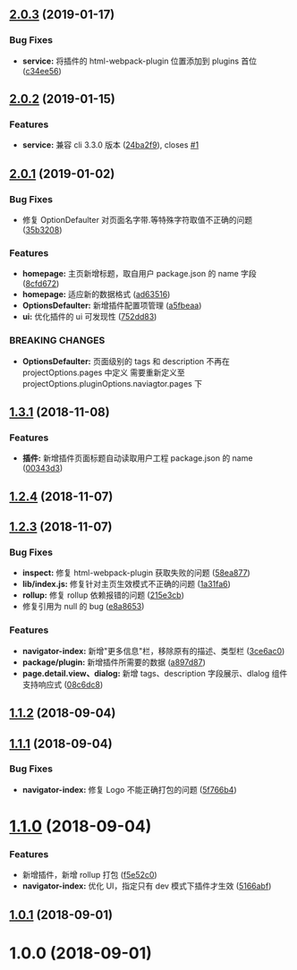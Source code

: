 <a name="2.0.3"></a>

## [2.0.3](https://github.com/longshihui/vue-cli-plugin-navigator/compare/v1.3.1...v2.0.3) (2019-01-17)

### Bug Fixes

-   **service:** 将插件的 html-webpack-plugin 位置添加到 plugins 首位 ([c34ee56](https://github.com/longshihui/vue-cli-plugin-navigator/commit/c34ee56))

<a name="2.0.2"></a>

## [2.0.2](https://github.com/longshihui/vue-cli-plugin-navigator/compare/v1.3.1...v2.0.2) (2019-01-15)

### Features

-   **service:** 兼容 cli 3.3.0 版本 ([24ba2f9](https://github.com/longshihui/vue-cli-plugin-navigator/commit/24ba2f9)), closes [#1](https://github.com/longshihui/vue-cli-plugin-navigator/issues/1)

<a name="2.0.1"></a>

## [2.0.1](https://github.com/longshihui/vue-cli-plugin-navigator/compare/v1.3.1...v2.0.1) (2019-01-02)

### Bug Fixes

-   修复 OptionDefaulter 对页面名字带.等特殊字符取值不正确的问题 ([35b3208](https://github.com/longshihui/vue-cli-plugin-navigator/commit/35b3208))

### Features

-   **homepage:** 主页新增标题，取自用户 package.json 的 name 字段 ([8cfd672](https://github.com/longshihui/vue-cli-plugin-navigator/commit/8cfd672))
-   **homepage:** 适应新的数据格式 ([ad63516](https://github.com/longshihui/vue-cli-plugin-navigator/commit/ad63516))
-   **OptionsDefaulter:** 新增插件配置项管理 ([a5fbeaa](https://github.com/longshihui/vue-cli-plugin-navigator/commit/a5fbeaa))
-   **ui:** 优化插件的 ui 可发现性 ([752dd83](https://github.com/longshihui/vue-cli-plugin-navigator/commit/752dd83))

### BREAKING CHANGES

-   **OptionsDefaulter:** 页面级别的 tags 和 description 不再在 projectOptions.pages 中定义
    需要重新定义至 projectOptions.pluginOptions.naviagtor.pages 下

<a name="1.3.1"></a>

## [1.3.1](https://github.com/longshihui/vue-cli-plugin-navigator/compare/v1.3.0...v1.3.1) (2018-11-08)

### Features

-   **插件:** 新增插件页面标题自动读取用户工程 package.json 的 name ([00343d3](https://github.com/longshihui/vue-cli-plugin-navigator/commit/00343d3))

<a name="1.2.4"></a>

## [1.2.4](https://github.com/longshihui/vue-cli-plugin-navigator/compare/v1.2.3...v1.2.4) (2018-11-07)

<a name="1.2.3"></a>

## [1.2.3](https://github.com/longshihui/vue-cli-plugin-navigator/compare/v1.2.2...v1.2.3) (2018-11-07)

### Bug Fixes

-   **inspect:** 修复 html-webpack-plugin 获取失败的问题 ([58ea877](https://github.com/longshihui/vue-cli-plugin-navigator/commit/58ea877))
-   **lib/index.js:** 修复针对主页生效模式不正确的问题 ([1a31fa6](https://github.com/longshihui/vue-cli-plugin-navigator/commit/1a31fa6))
-   **rollup:** 修复 rollup 依赖报错的问题 ([215e3cb](https://github.com/longshihui/vue-cli-plugin-navigator/commit/215e3cb))
-   修复引用为 null 的 bug ([e8a8653](https://github.com/longshihui/vue-cli-plugin-navigator/commit/e8a8653))

### Features

-   **navigator-index:** 新增"更多信息"栏，移除原有的描述、类型栏 ([3ce6ac0](https://github.com/longshihui/vue-cli-plugin-navigator/commit/3ce6ac0))
-   **package/plugin:** 新增插件所需要的数据 ([a897d87](https://github.com/longshihui/vue-cli-plugin-navigator/commit/a897d87))
-   **page.detail.view、dialog:** 新增 tags、description 字段展示、dlalog 组件支持响应式 ([08c6dc8](https://github.com/longshihui/vue-cli-plugin-navigator/commit/08c6dc8))

<a name="1.1.2"></a>

## [1.1.2](https://github.com/longshihui/vue-cli-plugin-navigator/compare/v1.1.1...v1.1.2) (2018-09-04)

<a name="1.1.1"></a>

## [1.1.1](https://github.com/longshihui/vue-cli-plugin-navigator/compare/v1.1.0...v1.1.1) (2018-09-04)

### Bug Fixes

-   **navigator-index:** 修复 Logo 不能正确打包的问题 ([5f766b4](https://github.com/longshihui/vue-cli-plugin-navigator/commit/5f766b4))

<a name="1.1.0"></a>

# [1.1.0](https://github.com/longshihui/vue-cli-plugin-navigator/compare/v1.0.1...v1.1.0) (2018-09-04)

### Features

-   新增插件，新增 rollup 打包 ([f5e52c0](https://github.com/longshihui/vue-cli-plugin-navigator/commit/f5e52c0))
-   **navigator-index:** 优化 UI，指定只有 dev 模式下插件才生效 ([5166abf](https://github.com/longshihui/vue-cli-plugin-navigator/commit/5166abf))

<a name="1.0.1"></a>

## [1.0.1](https://github.com/longshihui/vue-cli-plugin-navigator/compare/v1.0.0...v1.0.1) (2018-09-01)

<a name="1.0.0"></a>

# 1.0.0 (2018-09-01)
